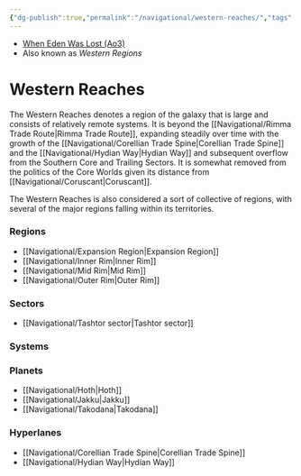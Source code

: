 ```yaml
---
{"dg-publish":true,"permalink":"/navigational/western-reaches/","tags":["map","region","corellianspine","hydian"]}
---
```


- [When Eden Was Lost (Ao3)](https://archiveofourown.org/works/19334440/chapters/45992584)
- Also known as *Western Regions*
# Western Reaches

The Western Reaches denotes a region of the galaxy that is large and consists of relatively remote systems. It is beyond the [[Navigational/Rimma Trade Route\|Rimma Trade Route]], expanding steadily over time with the growth of the [[Navigational/Corellian Trade Spine\|Corellian Trade Spine]] and the [[Navigational/Hydian Way\|Hydian Way]] and subsequent overflow from the Southern Core and Trailing Sectors. It is somewhat removed from the politics of the Core Worlds given its distance from [[Navigational/Coruscant\|Coruscant]]. 

The Western Reaches is also considered a sort of collective of regions, with several of the major regions falling within its territories.

### Regions
- [[Navigational/Expansion Region\|Expansion Region]]
- [[Navigational/Inner Rim\|Inner Rim]]
- [[Navigational/Mid Rim\|Mid Rim]]
- [[Navigational/Outer Rim\|Outer Rim]]

### Sectors
- [[Navigational/Tashtor sector\|Tashtor sector]]

### Systems

### Planets
- [[Navigational/Hoth\|Hoth]]
- [[Navigational/Jakku\|Jakku]]
- [[Navigational/Takodana\|Takodana]]

### Hyperlanes
- [[Navigational/Corellian Trade Spine\|Corellian Trade Spine]]
- [[Navigational/Hydian Way\|Hydian Way]]
